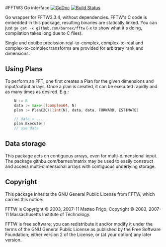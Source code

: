 #FFTW3 Go interface [![GoDoc](https://godoc.org/github.com/barnex/fftw?status.svg)](https://godoc.org/github.com/barnex/fftw)   [![Build Status](https://travis-ci.org/barnex/fftw.svg)](https://travis-ci.org/barnex/fftw)

Go wrapper for FFTW3.3.4, without dependencies. FFTW's C code is embedded in this package, resulting binaries are statically linked.
You can just `go get -x github.com/barnex/fftw` (-x to show what it's doing, compilation takes long due to C files).

Single and doulbe precission real-to-complex, complex-to-real and complex-to-complex transforms are provided for arbitrary rank and dimensions.


## Using Plans

To perform an FFT, one first creates a Plan for the given dimensions and input/output arrays. Once a plan is created, it can be executed rapidly and as many times as desired. E.g.:

```go
	N := 8
	data := make([]complex64, N)
	plan := PlanC2C([]int{N}, data, data, FORWARD, ESTIMATE)

	// data = ...
	plan.Execute()
	// use data
```


## Data storage

This package acts on contiguous arrays, even for multi-dimensional input. The package
 	githbu.com/barnex/matrix
may be used to easily construct and access multi-dimensional arrays with contiguous underlying storage.



## Copyright

This package inherits the GNU General Public License from FFTW, which carries this notice:

FFTW is Copyright © 2003, 2007-11 Matteo Frigo, Copyright © 2003, 2007-11 Massachusetts Institute of Technology.

FFTW is free software; you can redistribute it and/or modify it under the terms of the GNU General Public License as published by the Free Software Foundation; either version 2 of the License, or (at your option) any later version.


